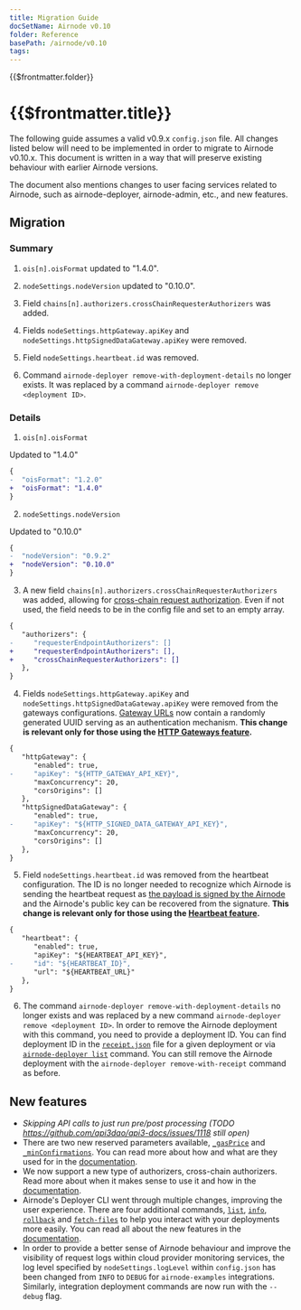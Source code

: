 ```yaml
---
title: Migration Guide
docSetName: Airnode v0.10
folder: Reference
basePath: /airnode/v0.10
tags:
---
```


<TitleSpan>{{$frontmatter.folder}}</TitleSpan>

# {{$frontmatter.title}}

<VersionWarning/>

<!--TocHeader />
<TOC class="table-of-contents" :include-level="[2,3]" /-->

The following guide assumes a valid v0.9.x `config.json` file. All changes
listed below will need to be implemented in order to migrate to Airnode v0.10.x.
This document is written in a way that will preserve existing behaviour with
earlier Airnode versions.

The document also mentions changes to user facing services related to Airnode,
such as airnode-deployer, airnode-admin, etc., and new features.

## Migration

### Summary

1. `ois[n].oisFormat` updated to "1.4.0".

2. `nodeSettings.nodeVersion` updated to "0.10.0".

3. Field `chains[n].authorizers.crossChainRequesterAuthorizers` was added.

4. Fields `nodeSettings.httpGateway.apiKey` and
   `nodeSettings.httpSignedDataGateway.apiKey` were removed.

5. Field `nodeSettings.heartbeat.id` was removed.

6. Command `airnode-deployer remove-with-deployment-details` no longer exists.
   It was replaced by a command `airnode-deployer remove <deployment ID>`.

### Details

1. `ois[n].oisFormat`

Updated to "1.4.0"

```diff
{
-  "oisFormat": "1.2.0"
+  "oisFormat": "1.4.0"
}
```

2. `nodeSettings.nodeVersion`

Updated to "0.10.0"

```diff
{
-  "nodeVersion": "0.9.2"
+  "nodeVersion": "0.10.0"
}
```

3. A new field `chains[n].authorizers.crossChainRequesterAuthorizers` was added,
   allowing for
   [cross-chain request authorization](../concepts/authorizers.md#cross-chain-crosschainrequesterauthorizers).
   Even if not used, the field needs to be in the config file and set to an
   empty array.

```diff
{
   "authorizers": {
-     "requesterEndpointAuthorizers": []
+     "requesterEndpointAuthorizers": [],
+     "crossChainRequesterAuthorizers": []
   },
}
```

4. Fields `nodeSettings.httpGateway.apiKey` and
   `nodeSettings.httpSignedDataGateway.apiKey` were removed from the gateways
   configurations.
   [Gateway URLs](../grp-providers/guides/build-an-airnode/http-gateways.md#gateway-urls)
   now contain a randomly generated UUID serving as an authentication mechanism.
   **This change is relevant only for those using the
   [HTTP Gateways feature](../grp-providers/guides/build-an-airnode/http-gateways.md).**

```diff
{
   "httpGateway": {
      "enabled": true,
-     "apiKey": "${HTTP_GATEWAY_API_KEY}",
      "maxConcurrency": 20,
      "corsOrigins": []
   },
   "httpSignedDataGateway": {
      "enabled": true,
-     "apiKey": "${HTTP_SIGNED_DATA_GATEWAY_API_KEY}",
      "maxConcurrency": 20,
      "corsOrigins": []
   },
}
```

5. Field `nodeSettings.heartbeat.id` was removed from the heartbeat
   configuration. The ID is no longer needed to recognize which Airnode is
   sending the heartbeat request as
   [the payload is signed by the Airnode](../grp-providers/guides/build-an-airnode/heartbeat.md#heartbeat-endpoint)
   and the Airnode's public key can be recovered from the signature. **This
   change is relevant only for those using the
   [Heartbeat feature](../grp-providers/guides/build-an-airnode/heartbeat.md).**

```diff
{
   "heartbeat": {
      "enabled": true,
      "apiKey": "${HEARTBEAT_API_KEY}",
-     "id": "${HEARTBEAT_ID}",
      "url": "${HEARTBEAT_URL}"
   },
}
```

6. The command `airnode-deployer remove-with-deployment-details` no longer
   exists and was replaced by a new command
   `airnode-deployer remove <deployment ID>`. In order to remove the Airnode
   deployment with this command, you need to provide a deployment ID. You can
   find deployment ID in the
   [`receipt.json`](./deployment-files/receipt-json.md) file for a given
   deployment or via
   [`airnode-deployer list`](./packages/deployer.md#listing-airnodes) command.
   You can still remove the Airnode deployment with the
   `airnode-deployer remove-with-receipt` command as before.

## New features

- _Skipping API calls to just run pre/post processing (TODO
  https://github.com/api3dao/api3-docs/issues/1118 still open)_
- There are two new reserved parameters available,
  [`_gasPrice`](../../../ois/v1.4/reserved-parameters.md#gasprice) and
  [`_minConfirmations`](../../../ois/v1.4/reserved-parameters.md#minconfirmations).
  You can read more about how and what are they used for in the
  [documentation](../../../ois/v1.4/reserved-parameters.md).
- We now support a new type of authorizers, cross-chain authorizers. Read more
  about when it makes sense to use it and how in the
  [documentation](../concepts/authorizers.md#cross-chain-crosschainrequesterauthorizers).
- Airnode's Deployer CLI went through multiple changes, improving the user
  experience. There are four additional commands,
  [`list`](./packages/deployer.md#listing-airnodes),
  [`info`](./packages/deployer.md#fetching-deployment-information),
  [`rollback`](./packages/deployer.md#reverting-to-a-previous-version) and
  [`fetch-files`](./packages/deployer.md#fetching-deployment-files) to help you
  interact with your deployments more easily. You can read all about the new
  features in the [documentation](../grp-providers/docker/deployer-image.md).
- In order to provide a better sense of Airnode behaviour and improve the
  visibility of request logs within cloud provider monitoring services, the log
  level specified by `nodeSettings.logLevel` within `config.json` has been
  changed from `INFO` to `DEBUG` for `airnode-examples` integrations. Similarly,
  integration deployment commands are now run with the `--debug` flag.
